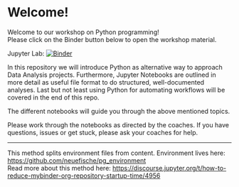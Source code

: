 # Welcome!

Welcome to our workshop on Python programming!  
Please click on the Binder button below to open the workshop material.

Jupyter Lab:
[![Binder](https://mybinder.org/badge_logo.svg)](https://mybinder.org/v2/gh/adriz-nf/pg_workshop_clone/main)

In this repository we will introduce Python as alternative way to approach Data Analysis projects. Furthermore, Jupyter Notebooks are outlined in more detail as useful file format to do structured, well-documented analyses. Last but not least using Python for automating workflows will be covered in the end of this repo.

The different notebooks will guide you through the above mentioned topics.

Please work through the notebooks as directed by the coaches.
If you have questions, issues or get stuck, please ask your coaches for help.

-------------
This method splits environment files from content. Environment lives here: https://github.com/neuefische/pg_environment  
Read more about this method here: https://discourse.jupyter.org/t/how-to-reduce-mybinder-org-repository-startup-time/4956
